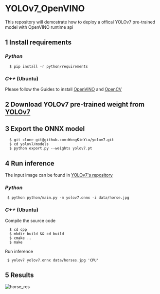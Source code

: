 # YOLOv7_OpenVINO
This repository will demostrate how to deploy a offical YOLOv7 pre-trained model with OpenVINO runtime api
## 1 Install requirements
### ***Python***
```shell
  $ pip install -r python/requirements
 ```

### ***C++*** (Ubuntu)
Please follow the Guides to install [OpenVINO](https://docs.openvino.ai/latest/openvino_docs_install_guides_installing_openvino_linux.html#install-openvino) and [OpenCV](https://docs.opencv.org/4.x/d7/d9f/tutorial_linux_install.html)

## 2 Download YOLOv7 pre-trained weight from [YOLOv7](https://github.com/WongKinYiu/yolov7)

## 3 Export the ONNX model
```shell
  $ git clone git@github.com:WongKinYiu/yolov7.git
  $ cd yolov7/models
  $ python export.py --weights yolov7.pt
 ```
 
## 4 Run inference
 The input image can be found in [YOLOv7's repository](https://github.com/WongKinYiu/yolov7/blob/main/inference/images/horses.jpg)
 ### ***Python***
 ```shell
  $ python python/main.py -m yolov7.onnx -i data/horse.jpg
 ```

 ### ***C++*** (Ubuntu)
Compile the source code
```shell
  $ cd cpp
  $ mkdir build && cd build
  $ cmake ..
  $ make
 ```
 Run inference
 ```shell
  $ yolov7 yolov7.onnx data/horses.jpg 'CPU'
 ```
## 5 Results
 
 ![horse_res](https://user-images.githubusercontent.com/91237924/179361905-44fcd4ac-7a9e-41f0-bd07-b6cf07245c04.jpg)
